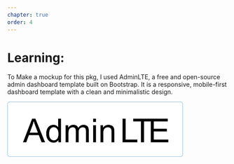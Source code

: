 ```yaml
---
chapter: true
order: 4
---
```


<a id="Learning"></a>

# **Learning:**

To Make a mockup for this pkg, I used AdminLTE, a free and open-source admin dashboard template built on Bootstrap. It is a responsive, mobile-first dashboard template with a clean and minimalistic design.

![learning](../assets/img/learning.png)
